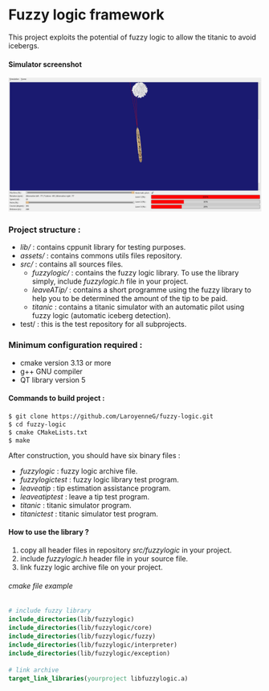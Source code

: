 # Fuzzy logic framework

This project exploits the potential of fuzzy logic to allow the titanic to avoid icebergs.

#### Simulator screenshot
![alt text](./assets/simulator-screen-shot.jpg)

### Project structure :

- _lib/_ : contains cppunit library for testing purposes.
- _assets/_  : contains commons utils files repository.
- _src/_ : contains all sources files.
  - _fuzzylogic/_ : contains the fuzzy logic library. To use the library simply, include _fuzzylogic.h_ file in your
    project.
  - _leaveATip/_ : contains a short programme using the fuzzy library to help you to be determined the amount of the tip
    to be paid.
  - _titanic_ : contains a titanic simulator with an automatic pilot using fuzzy logic (automatic iceberg detection).
- test/ : this is the test repository for all subprojects.

### Minimum configuration required :

- cmake version 3.13 or more
- g++ GNU compiler
- QT library version 5


#### Commands to build project :

```BATCH
$ git clone https://github.com/LaroyenneG/fuzzy-logic.git
$ cd fuzzy-logic
$ cmake CMakeLists.txt
$ make
```

After construction, you should have six binary files :

- _fuzzylogic_ : fuzzy logic archive file.
- _fuzzylogictest_ : fuzzy logic library test program.
- _leaveatip_ : tip estimation assistance program. 
- _leaveatiptest_ : leave a tip test program.
- _titanic_ : titanic simulator program.
- _titanictest_ : titanic simulator test program.

#### How to use the library ?

1) copy all header files in repository _src/fuzzylogic_ in your project.
2) include _fuzzylogic.h_ header file in your source file.
3) link fuzzy logic archive file on your project.

###### cmake file example
```CMAKE
# include fuzzy library
include_directories(lib/fuzzylogic)
include_directories(lib/fuzzylogic/core)
include_directories(lib/fuzzylogic/fuzzy)
include_directories(lib/fuzzylogic/interpreter)
include_directories(lib/fuzzylogic/exception)

# link archive
target_link_libraries(yourproject libfuzzylogic.a)
```